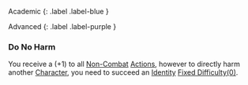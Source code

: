 
Academic
{: .label .label-blue }

Advanced
{: .label .label-purple }
### Do No Harm
You receive a (+1) to all [Non-Combat](Game/Core/Terminology#Non-Combat) [Actions](Game/Core/Terminology#Action), however to directly harm another [Character](Game/Core/Terminology#Character), you need to succeed an [Identity](Game/Core/Spirit#Identity) [Fixed Difficulty(0)](Game/Core/Skills#Fixed%20Difficulty).